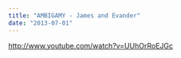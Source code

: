 ```yaml
---
title: "AMBIGAMY - James and Evander"
date: "2013-07-01"
---
```


http://www.youtube.com/watch?v=UUhOrRoEJGc
